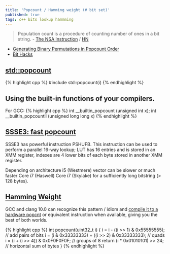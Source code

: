 ```yaml
---
title: 'Popcount / Hamming weight (# bit set)'
published: true
tags: c++ bits lookup hammming
---
```

> Population count is a procedure of counting number of ones in a bit string. - [The NSA Instruction](https://vaibhavsagar.com/blog/2019/09/08/popcount/) / [HN](https://news.ycombinator.com/item?id=20914479)

- [Generating Binary Permutations in Popcount Order](https://alexbowe.com/popcount-permutations/)
- [Bit Hacks](https://ocw.mit.edu/courses/electrical-engineering-and-computer-science/6-172-performance-engineering-of-software-systems-fall-2018/lecture-slides/MIT6_172F18_lec3.pdf) 

## [std::popcount](https://en.cppreference.com/w/cpp/numeric/popcount)

{% highlight cpp %}
#include <bit>
std::popcount(i)
{% endhighlight %}

## Using the built-in functions of your compilers.
For GCC:
{% highlight cpp %}
int __builtin_popcount (unsigned int x);
int __builtin_popcountll (unsigned long long x)
{% endhighlight %}

## [SSSE3: fast popcount](http://0x80.pl/articles/sse-popcount.html)

SSSE3 has powerful instruction PSHUFB. This instruction can be used to perform a parallel 16-way lookup; LUT has 16 entries and is stored in an XMM register, indexes are 4 lower bits of each byte stored in another XMM register.

Depending on architecture i5 (Westmere) vector can be slower or much faster  Core i7 (Haswell) Core i7 (Skylake) for a sufficiently long bitstring (> 128 bytes).

## [Hamming Weight](https://stackoverflow.com/questions/109023/how-to-count-the-number-of-set-bits-in-a-32-bit-integer/109025#109025)

GCC and clang 10.0 can recognize this pattern / idiom and [compile it to a hardware popcnt](https://godbolt.org/z/qGdh1dvKK) or equivalent instruction when available, giving you the best of both worlds. 
  
{% highlight cpp %}
int popcount(uint32_t i) {
     i = i - ((i >> 1) & 0x55555555);        // add pairs of bits
     i = (i & 0x33333333) + ((i >> 2) & 0x33333333);  // quads
     i = (i + (i >> 4)) & 0x0F0F0F0F;        // groups of 8
     return (i * 0x01010101) >> 24;          // horizontal sum of bytes
}
{% endhighlight %}
